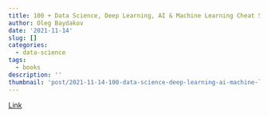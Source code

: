 ```yaml
---
title: 100 + Data Science, Deep Learning, AI & Machine Learning Cheat Sheet PDF
author: Oleg Baydakov
date: '2021-11-14'
slug: []
categories:
  - data-science
tags:
  - books
description: ''
thumbnail: 'post/2021-11-14-100-data-science-deep-learning-ai-machine-learning-cheat-sheet-pdf/images/2021-11-08 12_54_08-100+ Data Science, Deep Learning, AI & Machine Learning Cheat Sheet PDF.png'
---
```




[Link](https://www.theinsaneapp.com/2020/12/machine-learning-and-data-science-cheat-sheets-pdf.html)